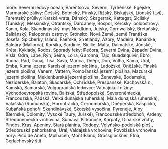 moře: Severní ledový oceán, Barentsovo, Severní, Tyrhénské, Egejské, Marmarské
zálivy: Češský, Botnický, Finský, Rižský, Biskajský, Lionský (Lví), Tarentský
průlivy: Karská vrata, Dánský, Skagerrak, Kattegat, Sicilský (Tuniský), Messinský, Otrantský, Dardanely, Bospor, Kerčský 
poloostrovy: Kanin, Kola, Skandinávský, mys Nordkinn, Jutský, Cornwallský, Bretaňský, Balkánský, Peloponés
ostrovy: Grónsko, Nová Země, země Františka Josefa, Špicberky, Island, Faerské, Shetlandy, Azory, Madeira, Kanárské, Baleáry (Mallorca), Korsika, Sardinie, Sicílie, Malta, Dalmatské, Jónské, Kréta, Kyklady, Rodos, Sporady
řeky: Pečora, Severní Dvina, Západní Dvina, Visla, Odra, Labe, Rýn, Seina, Loira, Garonna, Tajo, Guadalquivir, Ebro, Rhona, Pád, Dunaj, Tisa, Sáva, Marica, Dněpr, Don, Volha, Kama, Ural, Emba, Kuma
jezera: Karelská jezerní plošina , Ladožské, Oněžské, Finská jezerní plošina, Vanern, Vattern, Pomořanská jezerní plošina, Mazurská jezerní plošina, Meklenburská jezerní plošina, Ženevské, Bodamské, Neziderské, Balaton, Skadarské, Ochridské, Prespanské, Kachovská n., Kamská, Samarská, Volgogradská
ledovce: Vatnajokull
nížiny: Východoevropská rovina, Baltská, Středopolské, Severoněmecká, Francouzská, Pádská, Velká dunajská (uherská), Malá dunajská (uherská), Valašská (Rumunská), Hornotrácká, Černomořská, Dněperská, Kaspická, Kubáňská
pohoří: Skandinávské, Skotská vysočina, Pyreneje, Alpy (Bernské, Dolomity, Vysoké Taury, Julské), Francouzské středohoří, Ardeny, Středoněmecká vrchovina, Šumava, Krkonoše, Karpaty, Dinárské vrchy, Pindos, Kras, Apeniny, Stará planina, Rodopy, Volyňsko-podolská ploš., Středoruská pahorkatina, Ural, Valdajská vrchovina, Povolžská vrchovina
hory: Pico de Aneto, Mulhacén, Mont Blanc, Grossglockner, Etna, Gerlachovský štít
